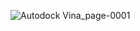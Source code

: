 ![Autodock Vina_page-0001](https://github.com/user-attachments/assets/90d8a897-afdf-463a-ba4b-024fe1a3354f)

